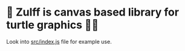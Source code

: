 🐢 Zulff is canvas based library for turtle graphics 🐢🎨
===

Look into [src/index.js](src/index.js) file for example use.